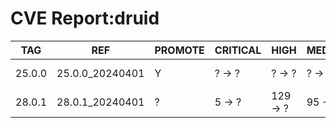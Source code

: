 # CVE Report:druid
|  TAG   |       REF       | PROMOTE | CRITICAL |   HIGH   | MEDIUM  |   LOW   | UNKNOWN |
|--------|-----------------|---------|----------|----------|---------|---------|---------|
| 25.0.0 | 25.0.0_20240401 | Y       | ? -> ?   | ? -> ?   | ? -> ?  | ? -> ?  | ? -> ?  |
| 28.0.1 | 28.0.1_20240401 | ?       | 5 -> ?   | 129 -> ? | 95 -> ? | 30 -> ? | 0 -> ?  |
